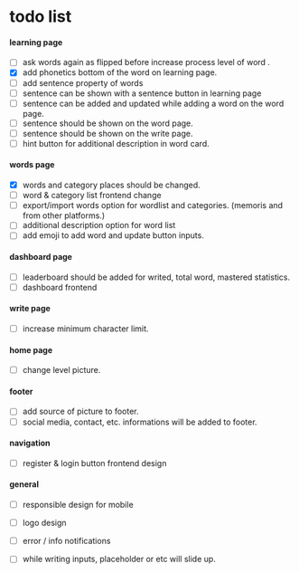 # todo list

#### learning page
- [ ]  ask words again as flipped before increase process level of word .
- [x]  add phonetics bottom of the word on learning page.
- [ ]  add sentence property of words
  - [ ]  sentence can be shown with a sentence button in learning page
  - [ ]  sentence can be added and updated while adding a word on the word page.
  - [ ]  sentence should be shown on the word page.
  - [ ]  sentence should be shown on the write page.
- [ ]  hint button for additional description in word card.
#### words page
- [x]  words and category places should be changed.
- [ ]  word & category list frontend change
- [ ]  export/import words option for wordlist and categories. (memoris and from other platforms.)
- [ ]  additional description option for word list
- [ ]  add emoji to add word and update button inputs.
#### dashboard page
- [ ]  leaderboard should be added for writed, total word, mastered statistics.
- [ ]  dashboard frontend
#### write page
- [ ]  increase minimum character limit.
#### home page
- [ ]  change level picture.
#### footer
- [ ]  add source of picture to footer.
- [ ]  social media, contact, etc. informations will be added to footer.
#### navigation
- [ ]  register & login button frontend design
#### general
- [ ]  responsible design for mobile
- [ ]  logo design
- [ ]  error / info notifications
- [ ] while writing inputs, placeholder or etc will slide up.


